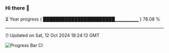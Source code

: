 ### Hi there 👋

⏳ Year progress { ███████████████████████▁▁▁▁▁▁▁ } 78.08 %

---

⏰ Updated on Sat, 12 Oct 2024 18:24:12 GMT

![Progress Bar CI](https://github.com/liununu/liununu/workflows/Progress%20Bar%20CI/badge.svg)
